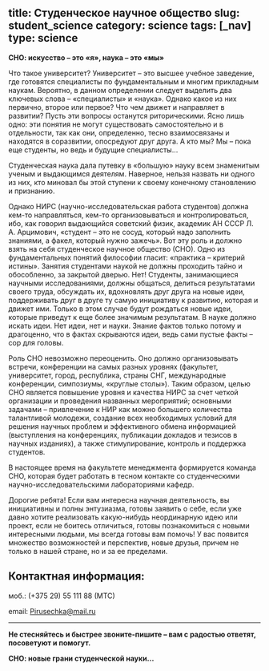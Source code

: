title: Студенческое научное общество
slug: student_science
category: science
tags: [_nav]
type: science
---

**СНО: искусство – это «я», наука – это «мы»**

Что такое университет? Университет – это высшее учебное заведение, где готовятся специалисты по фундаментальным и многим прикладным наукам. Вероятно, в данном определении следует выделить два ключевых слова – «специалисты» и «наука». Однако какое из них первично, второе или первое? Что чем движет и направляет в развитии? Пусть эти вопросы останутся риторическими. Ясно лишь одно: эти понятия не могут существовать самостоятельно и в отдельности, так как они, определенно, тесно взаимосвязаны и находятся в соразвитии, опосредуют друг друга. А кто мы? Мы – пока еще студенты, но ведь и будущие специалисты… 

Студенческая наука дала путевку в «большую» науку всем знаменитым ученым и выдающимся деятелям.
Наверное, нельзя назвать ни одного из них, кто миновал бы этой ступени к своему конечному становлению
и признанию. 

Однако НИРС (научно-исследовательская работа студентов) должна кем-то направляться, кем-то организовываться
 и контролироваться, ибо, как говорил выдающийся советский физик, академик АН СССР Л. А. Арцимович, «студент – это не сосуд, который надо заполнить знаниями, а факел, который нужно зажечь». Вот эту роль и должно взять на себя студенческое научное общество (СНО). Одно из фундаментальных понятий философии гласит: «практика – критерий истины». Занятия студентами наукой не должны проходить тайно и обособленно, за закрытой дверью. Нет! Студенты, занимающиеся научными исследованиями, должны общаться, делиться результатами своего труда, обсуждать их, вдохновлять друг друга на новые идеи, поддерживать друг в друге ту самую инициативу к развитию, которая и движет ими. Только в этом случае будут рождаться новые идеи, которые приведут к еще более значимым результатам. В науке должно искать идеи. Нет идеи, нет и науки. Знание фактов только потому и драгоценно, что в фактах скрываются идеи, ведь сами пустые факты – сор для головы.

Роль СНО невозможно переоценить. Оно должно организовывать встречи, конференции на самых разных уровнях (факультет, университет, город, республика, страны СНГ, международные конференции, симпозиумы, «круглые столы»). Таким образом, целью СНО является повышение уровня и качества НИРС за счет четкой организации и проведения названных мероприятий; основными задачами – привлечение к НИР как можно большего количества талантливой молодежи, создание всех необходимых условий для решения научных проблем и эффективного обмена информацией (выступления на конференциях, публикации докладов и тезисов в научных изданиях), а также стимулирование, контроль и поддержка студентов.

В настоящее время на факультете менеджмента формируется команда СНО, которая будет работать в тесном контакте со студенческими научно-исследовательскими лабораториями кафедр.

Дорогие ребята! Если вам интересна научная деятельность, вы инициативны и полны энтузиазма, готовы заявить о себе, если уже давно хотите реализовать какую-нибудь неординарную идею или проект, если не боитесь отличиться, готовы познакомиться с новыми интересными людьми, мы всегда готовы вам помочь! У вас появится множество возможностей и перспектив, новые друзья, причем не только в нашей стране, но и за ее пределами.   

Контактная информация:
----------------------

моб.: (+375 29) 55 111 88 (МТС) 

email: <Pirusechka@mail.ru>


---------------------------------------------------

**Не стесняйтесь и быстрее звоните-пишите – вам с радостью ответят, посоветуют и помогут.**

**СНО: новые грани студенческой науки…**